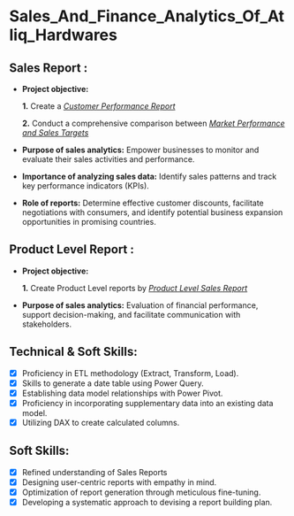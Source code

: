 # Sales_And_Finance_Analytics_Of_Atliq_Hardwares
## Sales Report :


- **Project objective:** 

    **1.** Create a _[Customer Performance Report](https://github.com/ramyakrj5/Excel_Sales_Analytics/blob/main/Customer%20Net%20Sales%20Performance.pdf)_

    **2.** Conduct a comprehensive comparison between _[Market Performance and Sales Targets](https://github.com/ramyakrj5/Excel_Sales_Analytics/blob/main/Market%20Performance%20Vs%20Target.pdf)_

- **Purpose of sales analytics:** Empower businesses to monitor and evaluate their sales activities and performance.

- **Importance of analyzing sales data:** Identify sales patterns and track key performance indicators (KPIs).

- **Role of reports:** Determine effective customer discounts, facilitate negotiations with consumers, and identify potential business expansion opportunities in promising countries.


## Product Level Report :

- **Project objective:** 

    **1.** Create Product Level reports by _[Product Level Sales Report](https://github.com/ramyakrj5/Excel_Sales_Analytics/blob/main/Sales%20Analytics.pdf)_ 

- **Purpose of sales analytics:** Evaluation of financial performance, support decision-making, and facilitate communication with stakeholders.



## Technical & Soft Skills:
- [x]	Proficiency in ETL methodology (Extract, Transform, Load).
- [x]	Skills to generate a date table using Power Query.
- [x]	Establishing data model relationships with Power Pivot.
- [x]	Proficiency in incorporating supplementary data into an existing data model.
- [x]	Utilizing DAX to create calculated columns.

## Soft Skills:
- [x]	Refined understanding of Sales Reports
- [x]	Designing user-centric reports with empathy in mind.
- [x]	Optimization of report generation through meticulous fine-tuning.
- [x]	Developing a systematic approach to devising a report building plan.
